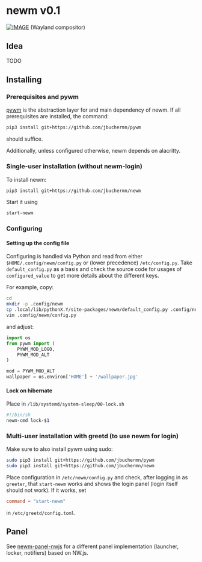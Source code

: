 # newm v0.1
[![IMAGE](https://github.com/jbuchermn/newm/blob/v0.1/newm/resources/screenshot.png)](https://youtu.be/otMEC03ie0g)
(Wayland compositor)

## Idea

TODO

## Installing

### Prerequisites and pywm

[pywm](https://github.com/jbuchermn/pywm) is the abstraction layer for and main dependency of newm. If all prerequisites are installed, the command:

``` sh
pip3 install git+https://github.com/jbuchermn/pywm
```

should suffice.

Additionally, unless configured otherwise, newm depends on alacritty.


### Single-user installation (without newm-login)

To install newm:

``` sh
pip3 install git+https://github.com/jbuchermn/newm
```

Start it using

``` sh
start-newm
```

### Configuring

#### Setting up the config file

Configuring is handled via Python and read from either `$HOME/.config/newm/config.py` or (lower precedence) `/etc/config.py`. Take `default_config.py` as a basis and check the source code for usages of `configured_value` to get more details about the different keys.

For example, copy:

``` sh
cd
mkdir -p .config/newm
cp .local/lib/pythonX.Y/site-packages/newm/default_config.py .config/newm/config.py
vim .config/newm/config.py
```

and adjust:

``` py
import os
from pywm import (
    PYWM_MOD_LOGO,
    PYWM_MOD_ALT
)

mod = PYWM_MOD_ALT
wallpaper = os.environ['HOME'] + '/wallpaper.jpg'
```


#### Lock on hibernate

Place in `/lib/systemd/system-sleep/00-lock.sh`

``` sh
#!/bin/sh
newm-cmd lock-$1 
```

### Multi-user installation with greetd (to use newm for login)

Make sure to also install pywm using sudo:

``` sh
sudo pip3 install git+https://github.com/jbuchermn/pywm
sudo pip3 install git+https://github.com/jbuchermn/newm
```

Place configuration in `/etc/newm/config.py` and check, after logging in as `greeter`, that `start-newm` works and shows the login panel (login itself should not work). If it works, set

``` toml
command = "start-newm"
```

in `/etc/greetd/config.toml`.

## Panel

See [newm-panel-nwjs](https://github.com/jbuchermn/newm-panel-nwjs) for a different panel implementation (launcher, locker, notifiers) based on NW.js.
